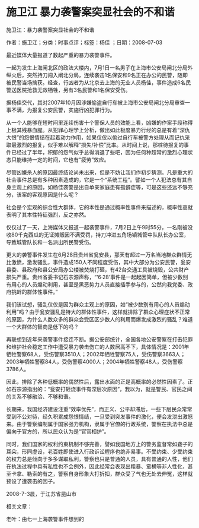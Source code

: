 # 施卫江  暴力袭警案突显社会的不和谐

施卫江：暴力袭警案突显社会的不和谐

作者：施卫江；分类：时事点评；标签：杨佳 ；日期：2008-07-03

最近媒体大量报道了数起严重的暴力袭警事件。

一起为发生上海闸北区的政法大楼内，7月1日一名男子在上海市公安局闸北分局外纵火后，突然持刀闯入闸北分局，连续袭击1名保安和9名正在办公的民警，随即被民警当场擒获。经查，行凶者为从北京去上海的无业人员杨佳，事件造成6名民警送医院抢救无效牺牲，另有3名民警和1名保安受伤。

据杨佳交代，其对2007年10月因涉嫌偷盗自行车被上海市公安局闸北分局审查一事不满，为报复公安民警，实施行凶犯罪行为。

从一个人能够在短时间里连续伤害十个警保人员的效能上看，凶嫌的作案手段称得上极其残暴血腥。从犯罪心理学上分析，做出如此极度暴力行经的总是有着“深仇大恨”的怨恨情结在起着动力作用，如果仅仅以偷过自行车被警方处理从而记仇采取最激烈的报复，似乎难以解释“损失/补偿”比率。从时间上说，那桩待报复的事件已经过了半年，积郁的怨气似乎总得消退了些吧，因为任何种超常的激烈心理状态只能维持一定的时间，它也有“疲劳”效应。

尽管凶嫌杀人的原因最终结论尚未出来，但是不妨让我们作初步猜测。凡是重大的社会事件总是有多种因素造成的，它是一个“系统工程”。譬如一个人犯法总有其自身主观上的原因，如杨佳袭警是出自单亲家庭患有孤僻症等，可是这些还远不够充分，该案的客观原因是什么呢？

社会是个宏观的综合性大群体，它的本性是通过概率性事件来描述的，概率性高就表明了其本性特征强烈，反之亦然。

仅仅过了一天，上海媒体又报道一起袭警事件，7月2日上午9时55分，一名刚被没收80千克西瓜的无证摊贩因不满受罚，持刀冲进五角场镇城管中队队长办公室，导致城管队长和一名派出所民警受伤。

更大的袭警事件发生在6月28日贵州省瓮安县，那天有超过一万名当地群众群情无比激愤，激发骚乱，事件造成150人不同程度受伤，其中大部分为公安民警，瓮安县委、县政府和县公安局办公楼被焚烧打砸，有42台交通工具被烧毁，公共财产损失严重。贵州省委书记石宗源声称，“‘6·28’事件是一起起因简单，但被少数别有用心的人员煽动利用，甚至是黑恶势力人员直接插手参与的，公然向我党委、政府挑衅的群体性事件。”

我们该试想，骚乱仅仅是因为群众主观上的原因，如“被少数别有用心的人员煽动利用”吗？由于瓮安骚乱是特大的群体性事件，这样就排除了群众心理症状不正常的原因，为什么人数众多的群众会受区区少数人的利用而爆发成激烈的骚乱？难道一个大群体的智商是低下的吗？

再联想到近年来袭警事件接连不断。据公安部统计，全国各地公安警察在打击犯罪和维护社会稳定工作中遭受暴力袭击伤亡的人数居高不下，具体情况是：2001年牺牲警察68人，受伤警察3510人；2002年牺牲警察75人，受伤警察3663人；2003年牺牲警察84人，受伤警察4000人；2004年牺牲警察48人，受伤警察3786人。

因此，排除了各种低概率的偶然性后，露出水面的正是高概率的必然性因素了。正如石宗源指出的：“瓮安打砸烧事件有深层次原因”，我以为，就是警民、官民之间的关系不够融洽、不够和谐。

长期来，我国经济建设注重“效率优先”，而正义、公平却滞后，一些下层民众常常受到不公对待，经久积累成怨恨情结，一旦受到突发事件的激化，便会发泄出激怒来。由于警察编制属于国家强力机构，隶属于官僚的行政系统，警察在执法中总是偏向于官方的，所以民众认为是“官官相护”。

同时，我们国家的权利约束机制不够完善，譬如我国地方上的警务监督常如聋子的耳朵，形同虚设，老百姓即使进入行政诉讼程序也绝非易事。不受约束、少受约束的权力总是倾向于多多谋取私利，警察也只是普通的人员，具有普通的人性，他们在执法过程中具有私性也不会例外，因此经常会表现出粗暴、蛮横等非人性化，甚至卡拿、勒索的有之，警察自身形象大打折扣，群众受了气也无处去伸冤，这样就预设了遭袭击的因子。

2008-7-3晨，于江苏省昆山市



相关文章：

老叶：由七一上海袭警事件想到的